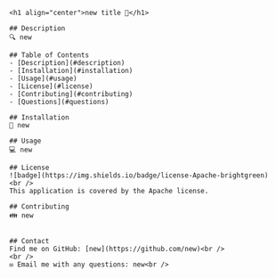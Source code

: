 
    <h1 align="center">new title 👋</h1>
      
    ## Description
    🔍 new
    
    ## Table of Contents
    - [Description](#description)
    - [Installation](#installation)
    - [Usage](#usage)
    - [License](#license)
    - [Contributing](#contributing)
    - [Questions](#questions)
    
    ## Installation
    💾 new
    
    ## Usage
    💻 new
    
    ## License
    ![badge](https://img.shields.io/badge/license-Apache-brightgreen)
    <br />
    This application is covered by the Apache license. 
    
    ## Contributing
    👪 new
    
    
    ## Contact
    Find me on GitHub: [new](https://github.com/new)<br />
    <br />
    ✉️ Email me with any questions: new<br /> 
    
